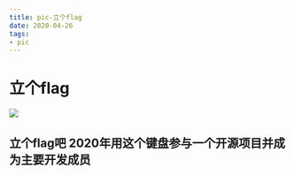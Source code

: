 ```yaml
---
title: pic-立个flag 
date: 2020-04-26
tags: 
- pic 
---
```

# 立个flag

![](https://cdn.jsdelivr.net/gh/nber1994/fu0k@master/uPic/20200426223617594_1530993416.png)

## 立个flag吧 2020年用这个键盘参与一个开源项目并成为主要开发成员